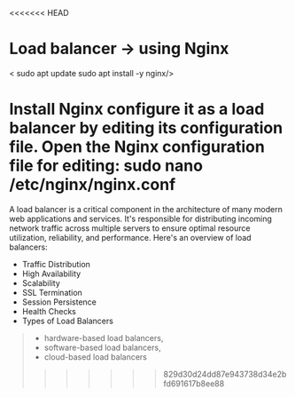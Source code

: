 <<<<<<< HEAD
# Load balancer -> using Nginx

< sudo apt update
sudo apt install -y nginx/>

Install  Nginx configure it as a load balancer by editing its configuration file. 
Open the Nginx configuration file for editing:
sudo nano /etc/nginx/nginx.conf
=======
A load balancer is a critical component in the architecture of many modern web applications and services. It's responsible for distributing incoming network traffic across multiple servers to ensure optimal resource utilization, reliability, and performance. Here's an overview of load balancers:

* Traffic Distribution
* High Availability
* Scalability
* SSL Termination
* Session Persistence
* Health Checks
* Types of Load Balancers
> * hardware-based load balancers,
> * software-based load balancers,
> * cloud-based load balancers
>>>>>>> 829d30d24dd87e943738d34e2bfd691617b8ee88
